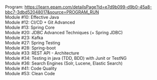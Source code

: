 Program: https://learn.epam.com/detailsPage?id=e7d9b099-d9b0-45a8-bbc7-3dbd52048017&source=PROGRAM_RUN   
Module #10: Effective Java   
Module #12: CI/CD + Git Advanced   
Module #13: Spring Core   
Module #20: JDBC Advanced Techniques (+ Spring JDBC)   
Module #23: Kafka   
Module #27: Spring Testing   
Module #28: Spring-boot   
Module #33: REST API - Architecture   
Module #34: Testing in java (TDD, BDD) with Junit or TestNG   
Module #36: Search Engines (Solr, Lucene, Elastic Search)   
Module #41: Code Quality   
Module #53: Clean Code   
